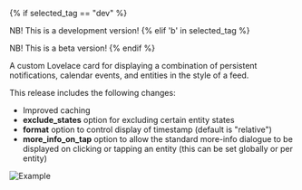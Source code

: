 {% if selected_tag == "dev" %}

NB! This is a development version!
{% elif 'b' in selected_tag %}

NB! This is a beta version!
{% endif %} 

A custom Lovelace card for displaying a combination of persistent notifications, calendar events, and entities in the style of a feed.

This release includes the following changes:

* Improved caching
* **exclude_states** option for excluding certain entity states
* **format** option to control display of timestamp (default is "relative")
* **more_info_on_tap** option to allow the standard more-info dialogue to be displayed on clicking or tapping an entity (this can be set globally or per entity)

![Example](https://user-images.githubusercontent.com/2099542/53899297-d0abb580-4031-11e9-8357-ac45c71e95f5.png)
